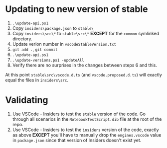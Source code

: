 Updating to new version of stable
=================================

1. `.\update-api.ps1`
2. Copy `insiders\package.json` to `stable\`
3. Copy `insiders\src\*` to `stable\src\*` **EXCEPT** for the `common` symlinked directory.
4. Update verion number in `vscodeStableVersion.txt`
5. `git add .`, `git commit`
6. `.\update-api.ps1`
7. `.\update-versions.ps1 -updateAll`
8. Verify there are no surprises in the changes between steps 6 and this.

At this point `stable\src\vscode.d.ts` (and `vscode.proposed.d.ts`) will exactly equal the files in `insiders\src`.

Validating
==========

1. Use VSCode - Insiders to test the `stable` version of the code.  Go through all scenarios in the `NotebookTestScript.dib` file at the root of the repo.
2. Use VSCode - Insiders to test the `insiders` version of the code, exactly as above **EXCEPT** you'll have to manually drop the `engines.vscode` value in `package.json`
since that version of Insiders doesn't exist yet.

